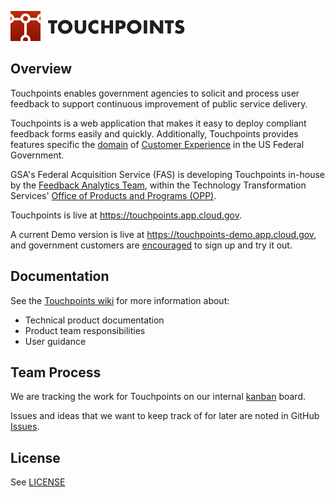 ![Touchpoints Logo](https://github.com/GSA/touchpoints/blob/master/app/assets/images/touchpoints-logo-@2x.png?raw=true)

## Overview

Touchpoints enables government agencies
to solicit and process user feedback to
support continuous improvement of public service delivery.

Touchpoints is a web application
that makes it easy to deploy
compliant feedback forms easily and quickly.
Additionally, Touchpoints provides features specific the
[domain](https://en.wikipedia.org/wiki/Domain-driven_design) of
[Customer Experience](https://www.performance.gov/cx/)
in the US Federal Government.

GSA's Federal Acquisition Service (FAS) is developing Touchpoints in-house by the [Feedback Analytics Team](mailto:feedback-analytics@gsa.gov), within the Technology Transformation Services' [Office of Products and Programs (OPP)](https://www.gsa.gov/about-us/organization/federal-acquisition-service/technology-transformation-services/office-of-products-and-programs).

Touchpoints is live at <https://touchpoints.app.cloud.gov>.

A current Demo version is live at <https://touchpoints-demo.app.cloud.gov>,
and government customers are [encouraged](https://github.com/GSA/touchpoints/wiki/Touchpoints-Demo-Environment) to sign up and try it out.

## Documentation

See the [Touchpoints wiki](https://github.com/gsa/touchpoints/wiki) for more information about:

-   Technical product documentation
-   Product team responsibilities
-   User guidance

## Team Process

We are tracking the work for Touchpoints on our internal [kanban](https://en.wikipedia.org/wiki/Kanban) board.

Issues and ideas that we want to keep track of for later are noted in GitHub [Issues](https://github.com/gsa/touchpoints/issues).

## License

See [LICENSE](LICENSE.md)
